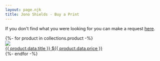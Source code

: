 ```yaml
---
layout: page.njk
title: Jono Shields - Buy a Print
---
```


<p>If you don't find what you were looking for you can make a request <a href="request/">here</a>.</p>

<div class="column">
{%- for product in collections.product -%}
  <div class="product-container">
    <a class="product-link" href="{{product.url}}">
      <img class="product-image" src="/assets/images/{{ product.data.image }}"/>
      <div class="column-narrow">
        <span class="product-title">{{ product.data.title }}</span>
        <span class="product-price">${{ product.data.price }}</span>
      </div>
    </a>
  </div>
{%- endfor -%}
</div>
